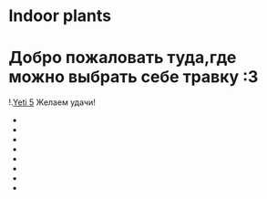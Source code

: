 # Indoor plants
# Добро пожаловать туда,где можно выбрать себе травку :3
!.[Yeti 5](https://github.com/Mongushsaikhana/plants/blob/main/fon.jpg)
Желаем удачи!
<ul class="product clearfix">
  <li class="product-wrapper">
		<a href="" class="product"></a>
	</li>
	<li class="product-wrapper">
		<a href="" class="product"></a>
	</li>
	<li class="product-wrapper">
		<a href="" class="product"></a>
	</li>
	<li class="product-wrapper">
		<a href="" class="product"></a>
	</li>
	<li class="product-wrapper">
		<a href="" class="product"></a>
	</li>
	<li class="product-wrapper">
		<a href="" class="product"></a>
	</li>
	<li class="product-wrapper">
		<a href="" class="product"></a>
	</li>
	<li class="product-wrapper">
		<a href="" class="product"></a>
	</li>
</ul>
